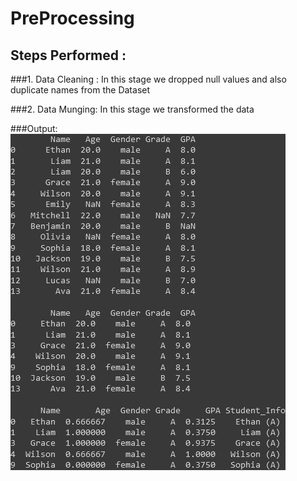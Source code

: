 # PreProcessing

## Steps Performed :

###1. Data Cleaning :
In this stage we dropped null values and also duplicate names from the Dataset

###2. Data Munging:
In this stage we transformed the data 

###Output:
![Screenshot of a Preprocessed Student data ](preprocessed.png)
